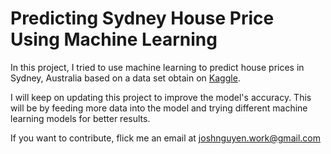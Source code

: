 # Predicting Sydney House Price Using Machine Learning

In this project, I tried to use machine learning to predict house prices in Sydney, Australia based on a data set obtain on [Kaggle](https://www.kaggle.com/datasets/alexlau203/sydney-house-prices?resource=download).

I will keep on updating this project to improve the model's accuracy. This will be by feeding more data into the model and trying different machine learning models for better results.

If you want to contribute, flick me an email at joshnguyen.work@gmail.com
